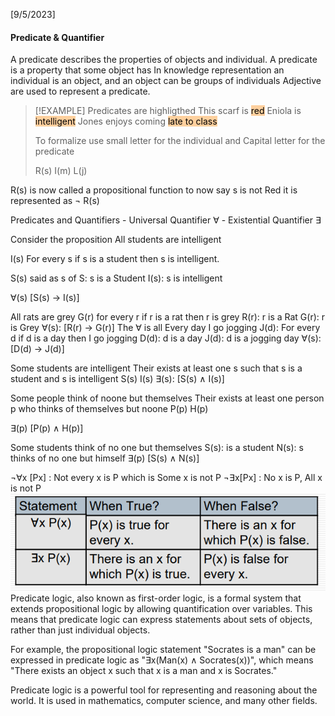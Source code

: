 [9/5/2023]
#### Predicate & Quantifier

 
A predicate describes the properties of objects and individual. 
A predicate is a property that some object has
In knowledge representation an individual is an object, and an object can be groups of individuals
Adjective are used to represent a predicate. 

> [!EXAMPLE]
> Predicates are highligthed
> This scarf is <mark style="background: #FFB86CA6;">red</mark>
> Eniola is <mark style="background: #FFB86CA6;">intelligent</mark>
> Jones enjoys coming <mark style="background: #FFB86CA6;">late to class</mark>
>
> To formalize use small letter for the individual and Capital letter for the predicate 
>
> R(s)
> I(m)
 L(j)

R(s) is now called a propositional function
to now say s is not Red it is represented as ¬ R(s)

Predicates and Quantifiers 
	- Universal Quantifier ∀
	- Existential Quantifier ∃
 
Consider the proposition
All students are intelligent

I(s)  For every s if s is a student then s is intelligent.

S(s) said as s of S: s is a Student
I(s): s is intelligent

∀(s) [S(s) -> I(s)]


All rats are grey
G(r) for every r if r is a rat then r is grey 
R(r): r is a Rat
G(r): r is Grey
∀(s): [R(r) -> G(r)]
The ∀ is all
Every day I go jogging
J(d): For every d if d is a day then I go jogging
D(d): d is a day
J(d): d is a jogging day
∀(s): [D(d) -> J(d)]

Some students are intelligent
Their exists at least one s such that s is a student and s is intelligent 
S(s)
I(s)
∃(s): [S(s) ∧ I(s)] 


Some people think of noone but themselves
Their exists at least one person p who thinks of themselves but noone 
P(p)
H(p)

∃(p) [P(p)  ∧ H(p)]

Some students think of no one but themselves
S(s): is a student
N(s): s thinks of no one but himself
∃(p) [S(s)  ∧ N(s)]


¬∀x [Px] : Not every x is P which is Some x is not P
¬∃x[Px] : No x is P, All x is not P
![](images/Pasted%20image%2020230514101735.png)
Predicate logic, also known as first-order logic, is a formal system that extends propositional logic by allowing quantification over variables. This means that predicate logic can express statements about sets of objects, rather than just individual objects.

For example, the propositional logic statement "Socrates is a man" can be expressed in predicate logic as "∃x(Man(x) ∧ Socrates(x))", which means "There exists an object x such that x is a man and x is Socrates."

Predicate logic is a powerful tool for representing and reasoning about the world. It is used in mathematics, computer science, and many other fields.



